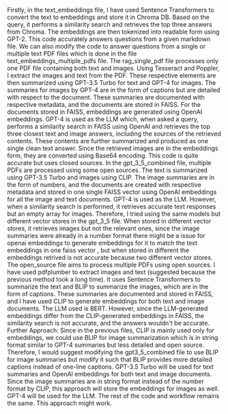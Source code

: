 Firstly, in the text_embeddings file, I have used Sentence Transformers to convert the text to embeddings and store it in Chroma DB. Based on the query, it performs a similarity search and retrieves the top three answers from Chroma. The embeddings are then tokenized into readable form using GPT-2. This code accurately answers questions from a given markdown file. We can also modify the code to answer questions from a single or multiple text PDF files which is done in the file text_embeddings_multiple_pdfs file.
The rag_single_pdf file processes only one PDF file containing both text and images. Using Tesseract and Poppler, I extract the images and text from the PDF. These respective elements are then summarized using GPT-3.5 Turbo for text and GPT-4 for images. The summaries for images by GPT-4 are in the form of captions but are detailed with respect to the document. These summaries are documented with respective metadata, and the documents are stored in FAISS. For the documents stored in FAISS, embeddings are generated using OpenAI embeddings. GPT-4 is used as the LLM which, when asked a query, performs a similarity search in FAISS using OpenAI and retrieves the top three closest text and image answers, including the sources of the retrieved contents. These contents are further summarized and produced as one single clean text answer. Since the retrieved images are in the embeddings form, they are converted using Base64 encoding. This code is quite accurate but uses closed sources.
In the gpt_3_5_combined file, multiple PDFs are processed using some open sources. The text is summarized using GPT-3.5 Turbo and images using CLIP. The image summaries are in the form of numbers, and the documents are created with respective metadata and stored in one single FAISS vector using OpenAI embeddings for all the image and text documents. GPT-4 is used as the LLM. However, when a similarity search is performed, it retrieves accurate text responses but an empty array for images. Therefore, I tried using the same models but different vector stores in the gpt_3_5 file. When stored in different vector stores, it retrieves images but not the relevant ones, since the image summaries were already in a number format there might be a issue for openai embeddings to generate embeddings for it to match the text embeddings in one faiss vector , but when stored in different the embeddings retrived is not accurate because two different vector stores.
The open_source file aims to process multiple PDFs using open sources. I have used pdfplumber to extract images and text (suggested because the previous method took a long time). It uses Sentence Transformers to summarize the text and BLIP to summarize the images, which are in the form of captions. These summaries are documented and stored in FAISS, and I have used CLIP to generate embeddings for both text and image documents. The LLM used is BERT. However, since the LLM-generated embeddings differ from the CLIP-generated embeddings in FAISS, the similarity search is not accurate, and the answers wouldn't be accurate.
Further Approach:
Since in the previous files, CLIP is mainly used only for embeddings, we could use BLIP for image summarization which is in string format similar to GPT-4 summaries but less detailed and open source. Therefore, I would suggest modifying the gpt3_5_combined file to use BLIP for image summaries but modify it such that BLIP provides more detailed captions instead of one-line captions. GPT-3.5 Turbo will be used for text summaries and OpenAI embeddings for both text and image documents. Since the image summaries are in string format instead of the number format by CLIP, this approach will store the embeddings for images as well. GPT-4 will be used for the LLM. The rest of the code and workflow remains the same. This approach might work.

